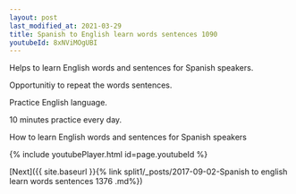 ```yaml
---
layout: post
last_modified_at: 2021-03-29
title: Spanish to English learn words sentences 1090 
youtubeId: 8xNViMOgUBI
---
```

 
 
Helps to learn English words and sentences for Spanish speakers.

Opportunitiy to repeat the words sentences. 

Practice English language. 
 
10 minutes practice every day. 
 
How to learn English words and sentences for Spanish speakers 
 
{% include youtubePlayer.html id=page.youtubeId %}
 
 
[Next]({{ site.baseurl }}{% link  split1/_posts/2017-09-02-Spanish to english learn words sentences 1376 .md%})
 
